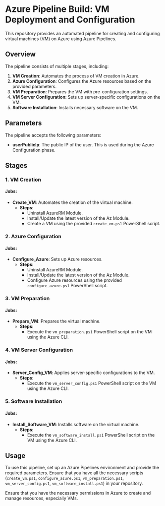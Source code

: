 # Azure Pipeline Build: VM Deployment and Configuration

This repository provides an automated pipeline for creating and configuring virtual machines (VM) on Azure using Azure Pipelines.

## Overview

The pipeline consists of multiple stages, including:
1. **VM Creation**: Automates the process of VM creation in Azure.
2. **Azure Configuration**: Configures the Azure resources based on the provided parameters.
3. **VM Preparation**: Prepares the VM with pre-configuration settings.
4. **VM Server Configuration**: Sets up server-specific configurations on the VM.
5. **Software Installation**: Installs necessary software on the VM.

## Parameters

The pipeline accepts the following parameters:

- **userPublicIp**: The public IP of the user. This is used during the Azure Configuration phase.

## Stages

### 1. VM Creation

#### Jobs:
- **Create_VM**: Automates the creation of the virtual machine.
  - **Steps**:
    - Uninstall AzureRM Module.
    - Install/Update the latest version of the Az Module.
    - Create a VM using the provided `create_vm.ps1` PowerShell script.

### 2. Azure Configuration

#### Jobs:
- **Configure_Azure**: Sets up Azure resources.
  - **Steps**:
    - Uninstall AzureRM Module.
    - Install/Update the latest version of the Az Module.
    - Configure Azure resources using the provided `configure_azure.ps1` PowerShell script.

### 3. VM Preparation

#### Jobs:
- **Prepare_VM**: Prepares the virtual machine.
  - **Steps**:
    - Execute the `vm_preparation.ps1` PowerShell script on the VM using the Azure CLI.

### 4. VM Server Configuration

#### Jobs:
- **Server_Config_VM**: Applies server-specific configurations to the VM.
  - **Steps**:
    - Execute the `vm_server_config.ps1` PowerShell script on the VM using the Azure CLI.

### 5. Software Installation

#### Jobs:
- **Install_Software_VM**: Installs software on the virtual machine.
  - **Steps**:
    - Execute the `vm_software_install.ps1` PowerShell script on the VM using the Azure CLI.

## Usage

To use this pipeline, set up an Azure Pipelines environment and provide the required parameters. Ensure that you have all the necessary scripts (`create_vm.ps1`, `configure_azure.ps1`, `vm_preparation.ps1`, `vm_server_config.ps1`, `vm_software_install.ps1`) in your repository.

Ensure that you have the necessary permissions in Azure to create and manage resources, especially VMs.
